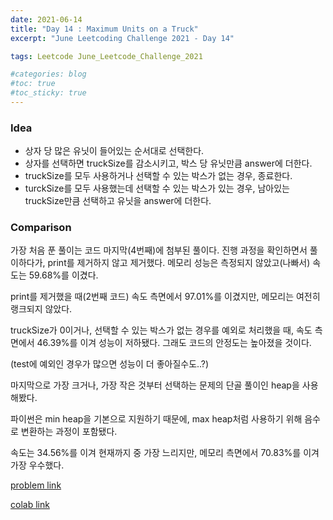 ```yaml
---
date: 2021-06-14
title: "Day 14 : Maximum Units on a Truck"
excerpt: "June Leetcoding Challenge 2021 - Day 14"

tags: Leetcode June_Leetcode_Challenge_2021

#categories: blog
#toc: true
#toc_sticky: true
---
```


### Idea
* 상자 당 많은 유닛이 들어있는 순서대로 선택한다.
* 상자를 선택하면 truckSize를 감소시키고, 박스 당 유닛만큼 answer에 더한다.
* truckSize를 모두 사용하거나 선택할 수 있는 박스가 없는 경우, 종료한다.
* turckSize를 모두 사용했는데 선택할 수 있는 박스가 있는 경우, 남아있는 truckSize만큼 선택하고 유닛을 answer에 더한다.

### Comparison

가장 처음 푼 풀이는 코드 마지막(4번째)에 첨부된 풀이다. 진행 과정을 확인하면서 풀이하다가, print를 제거하지 않고 제거했다. 메모리 성능은 측정되지 않았고(나빠서) 속도는 59.68%를 이겼다.

print를 제거했을 때(2번째 코드) 속도 측면에서 97.01%를 이겼지만, 메모리는 여전히 랭크되지 않았다.

truckSize가 0이거나, 선택할 수 있는 박스가 없는 경우를 예외로 처리했을 때, 속도 측면에서 46.39%를 이겨 성능이 저하됐다. 그래도 코드의 안정도는 높아졌을 것이다.

(test에 예외인 경우가 많으면 성능이 더 좋아질수도..?)

마지막으로 가장 크거나, 가장 작은 것부터 선택하는 문제의 단골 풀이인 heap을 사용해봤다.

파이썬은 min heap을 기본으로 지원하기 때문에, max heap처럼 사용하기 위해 음수로 변환하는 과정이 포함됐다.

속도는 34.56%를 이겨 현재까지 중 가장 느리지만, 메모리 측면에서 70.83%를 이겨 가장 우수했다.

<script src="https://gist.github.com/1cg2cg3cg/fb03a409cf03e2019e426fd7620d6eb6.js"></script>

[problem link](https://leetcode.com/explore/challenge/card/june-leetcoding-challenge-2021/604/week-2-june-8th-june-14th/3778/)

[colab link](https://colab.research.google.com/drive/19vR1pp8z7fGSNTYrb58HENQQ5k0UDqLo)
